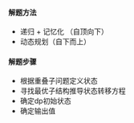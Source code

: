 #### 解题方法

- 递归 + 记忆化 （自顶向下）
- 动态规划（自下而上）

#### 解题步骤

- 根据重叠子问题定义状态
- 寻找最优子结构推导状态转移方程
- 确定dp初始状态
- 确定输出值
  
  
